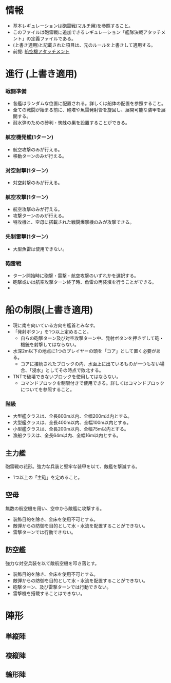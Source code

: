 # 情報
- 基本レギュレーションは[砲雷戦(マルチ用)](https://github.com/gJgDqVJrP7/Hourai/blob/2nd-benchmark/%E7%A0%B2%E9%9B%B7%E6%88%A6(%E3%83%9E%E3%83%AB%E3%83%81%E7%94%A8).md)を参照すること。
- このファイルは砲雷戦に追加できるレギュレーション「艦隊決戦アタッチメント」の定義ファイルである。
- (上書き適用)と記載された項目は、元のルールを上書きして適用する。
- 前提: [航空機アタッチメント](https://github.com/gJgDqVJrP7/Hourai/blob/2nd-benchmark/%E7%A0%B2%E9%9B%B7%E6%88%A6-%E8%88%AA%E7%A9%BA%E6%A9%9F%E3%82%A2%E3%82%BF%E3%83%83%E3%83%81%E3%83%A1%E3%83%B3%E3%83%88.md)
# 進行 (上書き適用)
### 戦闘準備
- 各艦はランダムな位置に配置される。詳しくは船体の配置を参照すること。
- 全ての戦闘が始まる前に、砲塔や魚雷発射管を旋回し、展開可能な装甲を展開する。
- 耐水弾のための砂利・蜘蛛の巣を設置することができる。
### 航空機発艦(1ターン)
- 航空攻撃のみが行える。
- 移動ターンのみが行える。
### 対空射撃(1ターン)
- 対空射撃のみが行える。
### 航空攻撃(1ターン)
- 航空攻撃のみが行える。
- 攻撃ターンのみが行える。
- 特攻機と、空母に搭載された戦闘爆撃機のみが攻撃できる。
### 先制雷撃(1ターン)
- 大型魚雷は使用できない。
### 砲雷戦
- ターン開始時に砲撃・雷撃・航空攻撃のいずれかを選択する。
- 砲撃或いは航空攻撃ターン終了時、魚雷の再装填を行うことができる。
- 
# 船の制限(上書き適用)
- 現に南を向いている方向を艦首とみなす。
- 「発射ボタン」を1つ以上定めること。
  - 自らの砲撃ターン及び対空攻撃ターン中、発射ボタンを押さずして砲・機銃を射撃してはならない。
- 水深2m以下の地点に1つのプレイヤーの頭を「コア」として置く必要がある。
  - コアに接続されたブロックの内、水面上に出ているものが一つもない場合、「浸水」としてその時点で敗北する。
- TNTで破壊できないブロックを使用してはならない。
  - コマンドブロックを制限付きで使用できる。詳しくはコマンドブロックについてを参照すること。
### 階級
- 大型艦クラスは、全長800m以内、全幅200m以内とする。
- 大型艦クラスは、全長400m以内、全幅100m以内とする。
- 小型艦クラスは、全長200m以内、全幅75m以内とする。
- 漁船クラスは、全長64m以内、全幅16m以内とする。
## 主力艦
砲雷戦の花形。強力な兵装と堅牢な装甲を以て、敵艦を撃滅する。
- 1つ以上の「主砲」を定めること。
## 空母
無数の航空機を用い、空中から敵艦に攻撃する。
- 装飾目的を除き、金床を使用不可とする。
- 敵弾からの防御を目的として水・水流を配置することができない。
- 雷撃ターンでは行動できない。
## 防空艦
強力な対空兵装を以て敵航空機を叩き落とす。
- 装飾目的を除き、金床を使用不可とする。
- 敵弾からの防御を目的として水・水流を配置することができない。
- 砲撃ターン、及び雷撃ターンでは行動できない。
- 雷撃機を搭載することはできない。

# 陣形
## 単縦陣
## 複縦陣
## 輪形陣

